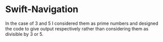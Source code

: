 # Swift-Navigation
In the case of 3 and 5 I considered them as prime numbers and designed the code to give output respectively rather than considering them as divisible by 3 or 5.
